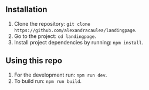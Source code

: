 ## Installation

1. Clone the repository: `git clone https://github.com/alexandracaulea/landingpage`.
2. Go to the project: `cd landingpage`.
3. Install project dependencies by running: `npm install`.

## Using this repo

1. For the development run: `npm run dev`.
2. To build run: `npm run build`.
